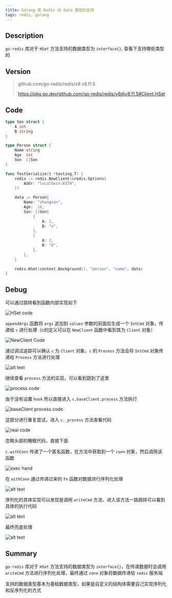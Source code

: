 ```yaml
---
title: Golang 库 Redis 对 data 类型的支持
tags: redis, golang
---
```


## Description

`go-redis` 库对于 `HSet` 方法支持的数据类型为 `interface{}`, 查看下支持哪些类型的

## Version

> github.com/go-redis/redis/v8 v8.11.5
>
> <https://pkg.go.dev/github.com/go-redis/redis/v8@v8.11.5#Client.HSet>
>

## Code

```go
type Son struct {
    A int
    B string
}

type Person struct {
    Name string
    Age  int
    Son  []Son
}

func TestSerialize(t *testing.T) {
    redis := redis.NewClient(&redis.Options{
        Addr: "localhost:6379",
    })

    data := Person{
        Name: "zhangsan",
        Age:  18,
        Son: []Son{
            {
                A: 1,
                B: "a",
            },
            {
                A: 2,
                B: "b",
            },
        },
    }

    redis.HSet(context.Background(), "person", "name", data)
}
```

## Debug

可以通过跳转看到函数内部实现如下

![HSet code](image.png)

`appendArgs` 函数将 `args` 追加到 `values` 参数的前面后生成一个 `IntCmd` 对象，传递给 `c` 进行处理（c的定义可以在 `NewClient` 函数中看到其为 `Client` 对象）

![NewClient Code](image-1.png)

通过调试追踪可以确认 `c` 为 `Client` 对象，`c` 的 `Process` 方法会将 `IntCmd` 对象传递给 `Process` 方法进行处理

![alt text](image-2.png)

继续查看 `process` 方法的实现，可以看到跳到了这里

![process code](image-3.png)

由于没有设置 `hook` 所以直接进入 `c.baseClient.process` 方法执行

![baseClient process code](image-4.png)

这部分进行重复尝试，进入 `c._process` 方法查看代码

![real code](image-5.png)

忽略头部的睡眠代码，直接下面

`c.withConn` 传递了一个匿名函数，在方法中获取到一个 `conn` 对象，然后调用该函数

![exec hand](image-6.png)

在 `withConn` 通过传递过来的 `fn` 函数对数据进行序列化处理

![alt text](image-7.png)

序列化的具体实现可以发现是调用 `writeCmd` 方法，进入该方法一路跳转可以看到具体的执行代码

![alt text](image-8.png)

最终兜底处理

![alt text](image-9.png)

## Summary

`go-redis` 库对于 `HSet` 方法支持的数据类型为 `interface{}`，在传递数据时会调用 `writeCmd` 方法进行序列化处理，最终通过 `conn` 对象将数据传递给 `redis` 服务端

支持的数据类型基本为基础数据类型，如果是自定义的结构体需要自己实现序列化和反序列化的方式
